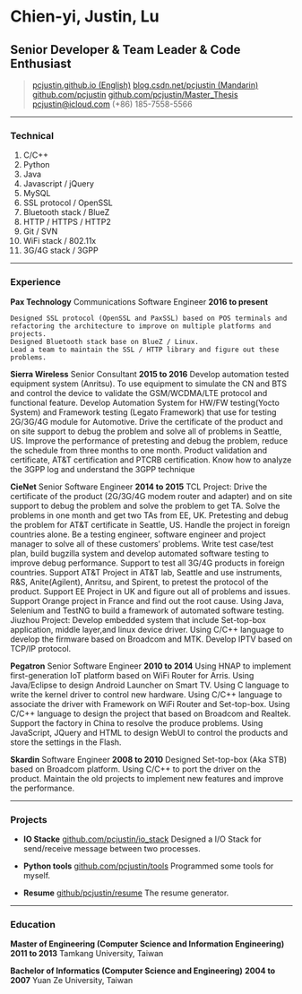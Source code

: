 # Chien-yi, Justin, Lu
## Senior Developer & Team Leader & Code Enthusiast

> [pcjustin.github.io (English)](https://pcjustin.github.io/)
> [blog.csdn.net/pcjustin (Mandarin)](http://blog.csdn.net/pcjustin)
> [github.com/pcjustin](https://github.com/pcjustin)
> [github.com/pcjustin/Master_Thesis](https://github.com/pcjustin/Master_Thesis)
> [pcjustin@icloud.com](mailto:pcjustin@icloud.com)
> (+86) 185-7558-5566

------

### Technical

1. C/C++
1. Python
1. Java
1. Javascript / jQuery
1. MySQL
1. SSL protocol / OpenSSL
1. Bluetooth stack / BlueZ
1. HTTP / HTTPS / HTTP2
1. Git / SVN
1. WiFi stack / 802.11x
1. 3G/4G stack / 3GPP

------

### Experience

**Pax Technology** Communications Software Engineer __2016 to present__
	
	Designed SSL protocol (OpenSSL and PaxSSL) based on POS terminals and refactoring the architecture to improve on multiple platforms and projects.
	Designed Bluetooth stack base on BlueZ / Linux.
	Lead a team to maintain the SSL / HTTP library and figure out these problems.

**Sierra Wireless** Senior Consultant __2015 to 2016__
	Develop automation tested equipment system (Anritsu). To use equipment to simulate the CN and BTS and control the device to validate the GSM/WCDMA/LTE protocol and functional feature. 
	Develop Automation System for HW/FW testing(Yocto System) and Framework testing (Legato Framework) that use for testing 2G/3G/4G module for Automotive. Drive the certificate of the product and on site support to debug the problem and solve all of problems in Seattle, US. Improve the performance of pretesting and debug the problem, reduce the schedule from three months to one month.
	Product validation and certificate, AT&T certification and PTCRB certification.
	Know how to analyze the 3GPP log and understand the 3GPP technique

**CieNet** Senior Software Engineer __2014 to 2015__
	TCL Project:
	Drive the certificate of the product (2G/3G/4G modem router and adapter) and on site support to debug the problem and solve the problem to get TA. Solve the problems in one month and get two TAs from EE, UK. Pretesting and debug the problem for AT&T certificate in Seattle, US.
	Handle the project in foreign countries alone. Be a testing engineer, software engineer and project manager to solve all of these customers’ problems.
	Write test case/test plan, build bugzilla system and develop automated software testing to improve debug performance.
	Support to test all 3G/4G products in foreign countries. Support AT&T Project in AT&T lab, Seattle and use instruments, R&S, Anite(Agilent), Anritsu, and Spirent, to pretest the protocol of the product. Support EE Project in UK and figure out all of problems and issues. Support Orange project in France and find out the root cause.
	Using Java, Selenium and TestNG to build a framework of automated software testing.
	Jiuzhou Project:
	Develop embedded system that include Set-top-box application, middle layer,and linux device driver.
	Using C/C++ language to develop the firmware based on Broadcom and MTK. 
	Develop IPTV based on TCP/IP protocol.

**Pegatron** Senior Software Engineer __2010 to 2014__
	Using HNAP to implement first-generation IoT platform based on WiFi Router for Arris.
	Using Java/Eclipse to design Android Launcher on Smart TV.
	Using C language to write the kernel driver to control new hardware.
	Using C/C++ language to associate the driver with Framework on WiFi Router and Set-top-box.
	Using C/C++ language to design the project that based on Broadcom and Realtek.
	Support the factory in China to resolve the produce problems.
	Using JavaScript, JQuery and HTML to design WebUI to control the products and store the settings in the Flash.

**Skardin** Software Engineer __2008 to 2010__
	Designed Set-top-box (Aka STB) based on Broadcom platform.
	Using C/C++ to port the driver on the product.
	Maintain the old projects to implement new features and improve the
	performance.

------

### Projects

* **IO Stacke**
	[github.com/pcjustin/io_stack](https://github.com/pcjustin/io_stack)
	Designed a I/O Stack for send/receive message between two processes.

* **Python tools**
	[github.com/pcjustin/tools](https://github.com/pcjustin/tools)
	Programmed some tools for myself.

* **Resume**
	[github/pcjustin/resume](https://github.com/pcjustin/resume)
	The resume generator.

------

### Education

**Master of Engineering  (Computer Science and Information Engineering)** __2011 to 2013__
	Tamkang University, Taiwan

**Bachelor of Informatics  (Computer Science and Engineering)** __2004 to 2007__
	Yuan Ze University, Taiwan
